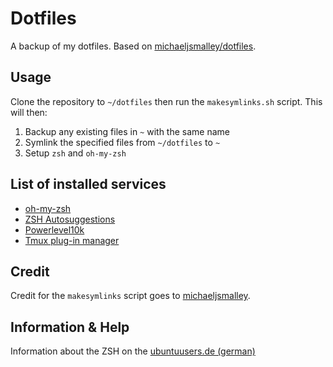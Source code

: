 # Dotfiles

A backup of my dotfiles. Based on [michaeljsmalley/dotfiles](https://github.com/michaeljsmalley/dotfiles).

## Usage

Clone the repository to `~/dotfiles` then run the `makesymlinks.sh` script. This will then:

1. Backup any existing files in `~` with the same name
2. Symlink the specified files from `~/dotfiles` to `~`
3. Setup `zsh` and `oh-my-zsh`

## List of installed services

- [oh-my-zsh](http://github.com/robbyrussell/oh-my-zsh.git)
- [ZSH Autosuggestions](https://github.com/zsh-users/zsh-autosuggestions)
- [Powerlevel10k](https://github.com/romkatv/powerlevel10k.git)
- [Tmux plug-in manager](https://github.com/tmux-plugins/tpm)

## Credit

Credit for the `makesymlinks` script goes to [michaeljsmalley](https://github.com/michaeljsmalley/dotfiles).

## Information & Help

Information about the ZSH on the [ubuntuusers.de (german)](https://wiki.ubuntuusers.de/Zsh/)

